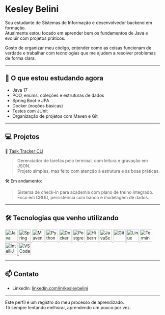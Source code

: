 # Kesley Belini

Sou estudante de Sistemas de Informação e desenvolvedor backend em formação.  
Atualmente estou focado em aprender bem os fundamentos de Java e evoluir com projetos práticos.

Gosto de organizar meu código, entender como as coisas funcionam de verdade e trabalhar com tecnologias que me ajudem a resolver problemas de forma clara.

---

## 📌 O que estou estudando agora

- Java 17  
- POO, enums, coleções e estruturas de dados  
- Spring Boot e JPA  
- Docker (noções básicas)  
- Testes com JUnit  
- Organização de projetos com Maven e Git  

---

## 💻 Projetos

🧩 [Task Tracker CLI](https://github.com/KesleyBelini/task-tracker-cli)  
> Gerenciador de tarefas pelo terminal, com leitura e gravação em JSON.  
> Projeto simples, mas feito com atenção à estrutura e às boas práticas.

🛠️ Em andamento:  
> Sistema de check-in para academia com plano de treino integrado.  
> Foco em CRUD, persistência com banco e modelagem de dados.

---

## 🛠️ Tecnologias que venho utilizando


<p align="left">
  <a href="https://www.java.com" target="_blank" title="Java">
    <img src="https://cdn.jsdelivr.net/gh/devicons/devicon/icons/java/java-original.svg" width="40" height="40" alt="Java"/>
  </a>
  <a href="https://spring.io/projects/spring-boot" target="_blank" title="Spring Boot">
    <img src="https://cdn.jsdelivr.net/gh/devicons/devicon/icons/spring/spring-original.svg" width="40" height="40" alt="Spring Boot"/>
  </a>
  <a href="https://maven.apache.org/" target="_blank" title="Maven">
    <img src="https://cdn.jsdelivr.net/gh/devicons/devicon/icons/maven/maven-original.svg" width="40" height="40" alt="Maven"/>
  </a>
  <a href="https://www.python.org/" target="_blank" title="Python">
    <img src="https://cdn.jsdelivr.net/gh/devicons/devicon/icons/python/python-original.svg" width="40" height="40" alt="Python"/>
  </a>
  <a href="https://www.docker.com" target="_blank" title="Docker">
    <img src="https://cdn.jsdelivr.net/gh/devicons/devicon/icons/docker/docker-original.svg" width="40" height="40" alt="Docker"/>
  </a>
  <a href="https://www.postgresql.org/" target="_blank" title="PostgreSQL">
    <img src="https://cdn.jsdelivr.net/gh/devicons/devicon/icons/postgresql/postgresql-original.svg" width="40" height="40" alt="PostgreSQL"/>
  </a>
  <a href="https://hibernate.org/" target="_blank" title="Hibernate">
    <img src="https://cdn.jsdelivr.net/gh/devicons/devicon/icons/hibernate/hibernate-original.svg" width="40" height="40" alt="Hibernate"/>
  </a>
  <a href="https://developer.mozilla.org/en-US/docs/Web/JavaScript" target="_blank" title="JavaScript">
    <img src="https://cdn.jsdelivr.net/gh/devicons/devicon/icons/javascript/javascript-original.svg" width="40" height="40" alt="JavaScript"/>
  </a>
  <a href="https://git-scm.com/" target="_blank" title="Git">
    <img src="https://cdn.jsdelivr.net/gh/devicons/devicon/icons/git/git-original.svg" width="40" height="40" alt="Git"/>
  </a>
  <a href="https://ubuntu.com/" target="_blank" title="Linux">
    <img src="https://cdn.jsdelivr.net/gh/devicons/devicon/icons/linux/linux-original.svg" width="40" height="40" alt="Linux"/>
  </a>
  <a href="https://www.gnu.org/software/bash/" target="_blank" title="Bash/Zsh">
    <img src="https://cdn.jsdelivr.net/gh/devicons/devicon/icons/bash/bash-original.svg" width="40" height="40" alt="Terminal/Zsh"/>
  </a>
  <a href="https://www.jetbrains.com/idea/" target="_blank" title="IntelliJ IDEA">
    <img src="https://cdn.jsdelivr.net/gh/devicons/devicon/icons/intellij/intellij-original.svg" width="40" height="40" alt="IntelliJ"/>
  </a>
  <a href="https://code.visualstudio.com/" target="_blank" title="VS Code">
    <img src="https://cdn.jsdelivr.net/gh/devicons/devicon/icons/vscode/vscode-original.svg" width="40" height="40" alt="VS Code"/>
  </a>
</p>

---

## 📫 Contato

- LinkedIn: [linkedin.com/in/kesleybelini](https://linkedin.com/in/kesleybelini)

---

Este perfil é um registro do meu processo de aprendizado.  
Tô sempre tentando melhorar, aprendendo um pouco por vez.
